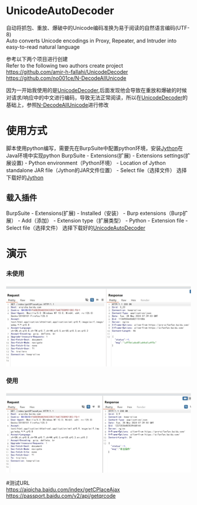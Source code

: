 # UnicodeAutoDecoder

自动将抓包、重放、爆破中的Unicode编码准换为易于阅读的自然语言编码(UTF-8)  
Auto converts Unicode encodings in Proxy, Repeater, and Intruder into easy-to-read natural language

参考以下两个项目进行创建  
Refer to the following two authors create project  
https://github.com/amir-h-fallahi/UnicodeDecoder  
https://github.com/no001ce/N-DecodeAllUnicode  

因为一开始我使用的是[UnicodeDecoder](https://github.com/amir-h-fallahi/UnicodeDecoder),后面发现他会导致在重放和爆破的时候对请求/响应中的中文进行编码，导致无法正常阅读，所以在[UnicodeDecoder](https://github.com/amir-h-fallahi/UnicodeDecoder)的基础上，参照[N-DecodeAllUnicode](https://github.com/no001ce/N-DecodeAllUnicode)进行修改

# 使用方式
脚本使用python编写，需要先在BurpSuite中配置python环境，安装[Jython](https://www.jython.org/download.html)在Java环境中实现python
BurpSuite - Extensions(扩展) - Extensions settings(扩展设置) - Python environment（Python环境） - Location of Jython standalone JAR file（Jython的JAR文件位置） - Select file（选择文件）
选择下载好的[Jython](https://www.jython.org/download.html)
## 载入插件
BurpSuite - Extensions(扩展) - Installed（安装） - Burp extensions（Burp扩展） - Add（添加） - Extension type（扩展类型） - Python - Extension file - Select file（选择文件）
选择下载好的[UnicodeAutoDecoder](https://github.com/monstertsl/UnicodeAutoDecoder)

# 演示
### 未使用
![image](./img/uninstall%20UnicodeAutoDecoder.png)
### 使用
![image](./img/install%20UnicodeAutoDecoder.png)

#测试URL  
https://aiqicha.baidu.com/index/getCPlaceAjax  
https://passport.baidu.com/v2/api/getqrcode

